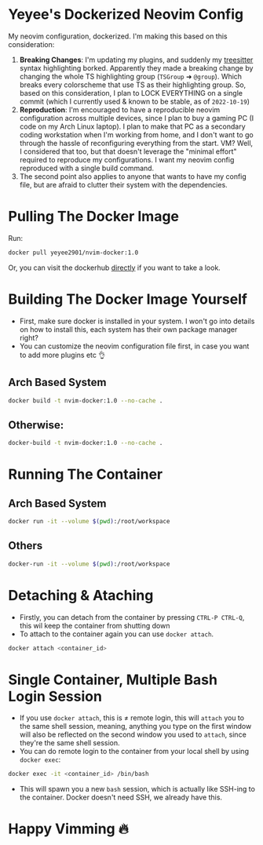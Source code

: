 # Yeyee's Dockerized Neovim Config
My neovim configuration, dockerized. I'm making this based on this consideration:
1. **Breaking Changes**: I'm updating my plugins, and suddenly my [treesitter](https://github.com/nvim-treesitter/nvim-treesitter) syntax highlighting borked. Apparently they made a breaking change by changing the whole TS highlighting group (`TSGroup` ➜  `@group`). Which breaks every colorscheme that use TS as their highlighting group. So, based on this consideration, I plan to LOCK EVERYTHING on a single commit (which I currently used & known to be stable, as of `2022-10-19`)
2. **Reproduction**: I'm encouraged to have a reproducible neovim configuration across multiple devices, since I plan to buy a gaming PC (I code on my Arch Linux laptop). I plan to make that PC as a secondary coding workstation when I'm working from home, and I don't want to go through the hassle of reconfiguring everything from the start. VM? Well, I considered that too, but that doesn't leverage the "minimal effort" required to reproduce my configurations. I want my neovim config reproduced with a single build command.
3. The second point also applies to anyone that wants to have my config file, but are afraid to clutter their system with the dependencies.

# Pulling The Docker Image
Run:
```bash
docker pull yeyee2901/nvim-docker:1.0
```
Or, you can visit the dockerhub [directly](https://hub.docker.com/repository/docker/yeyee2901/nvim-docker) if you want to take a look.

# Building The Docker Image Yourself
- First, make sure docker is installed in your system. I won't go into details on how to install this, each system has their own package manager right?
- You can customize the neovim configuration file first, in case you want to add more plugins etc 👌
## Arch Based System
```bash
docker build -t nvim-docker:1.0 --no-cache .
```
## Otherwise:
```bash
docker-build -t nvim-docker:1.0 --no-cache .
```


# Running The Container
## Arch Based System
```bash
docker run -it --volume $(pwd):/root/workspace
```
## Others
```bash
docker-run -it --volume $(pwd):/root/workspace
```

# Detaching & Ataching
- Firstly, you can detach from the container by pressing `CTRL-P CTRL-Q`, this wil keep the container from shutting down
- To attach to the container again you can use `docker attach`.
```bash
docker attach <container_id>
```

# Single Container, Multiple Bash Login Session
- If you use `docker attach`, this is ≠ remote login, this will `attach` you to the same shell session, meaning, anything you type on the first window will also be reflected on the second window you used to `attach`, since they're the same shell session.
- You can do remote login to the container from your local shell by using `docker exec`:
```bash
docker exec -it <container_id> /bin/bash
```
- This will spawn you a new `bash` session, which is actually like SSH-ing to the container. Docker doesn't need SSH, we already have this.

# Happy Vimming 🔥
